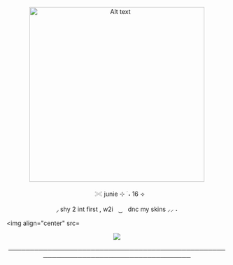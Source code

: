 

<p align="center"> <img src="https://github.com/giannahundy-crypto/giannahundy-crypto/blob/c7fffea34023739b25428a0c3a6cc9e833f9768a/coloredtexture.png" alt="Alt text" width="400"/> 

<p align="center">ㅤ𓏵 junie ⊹ ࣪ ˖  16 ⟢

<p align="center"> ◞ shy 2 int first , w2iㅤ ͜͜      ㅤdnc my skins ⸝⸝ ˖
  
<img align="center" src=<p align="center">
  <a href="https://github.com/kittinan/spotify-github-profile">
    <img src="https://spotify-github-profile.kittinanx.com/api/view?uid=zlpjjlk9fesgofb70wjqfnywj&cover_image=true&theme=natemoo-re&show_offline=true&background_color=121212&interchange=false&profanity=false&bar_color=b1764e&bar_color_cover=false">
  </a>
</p>

  
<p align="center"> ────────────────────────────────────────────────────────────────────────────────────

